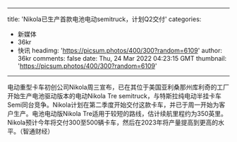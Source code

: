 
---
title: 'Nikola已生产首款电池电动semitruck，计划Q2交付'
categories: 
 - 新媒体
 - 36kr
 - 快讯
headimg: 'https://picsum.photos/400/300?random=6109'
author: 36kr
comments: false
date: Thu, 24 Mar 2022 04:23:15 GMT
thumbnail: 'https://picsum.photos/400/300?random=6109'
---

<div>   
电动重型卡车初创公司Nikola周三宣布，已在其位于美国亚利桑那州库利奇的工厂开始生产电池驱动版本的电动Nikola Tre semitruck，与特斯拉纯电动半挂卡车Semi同台竞争。Nikola计划在第二季度开始交付这款卡车，并已于周一开始为客户生产。电池电动版Nikola Tre适用于较短的路线，估计续航里程约为350英里。Nikola预计今年将交付300至500辆卡车，然后在2023年将产量提高到更高的水平。（智通财经）  
</div>
            